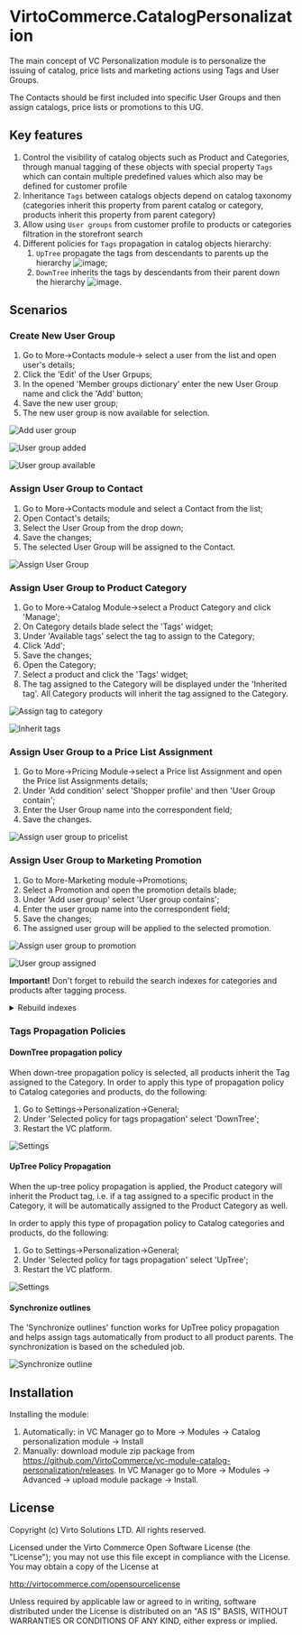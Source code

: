 # VirtoCommerce.CatalogPersonalization

The main concept of VC Personalization module is to personalize the issuing of catalog, price lists and marketing actions using Tags and User Groups.

The Contacts should be first included into  specific User Groups and then assign  catalogs, price lists or promotions to this UG.

## Key features

1. Control the visibility of catalog objects such as Product and Categories, through manual tagging of these objects with special property `Tags` which can contain multiple predefined values which also may be defined for customer profile
1. Inheritance `Tags` between catalogs objects depend on catalog taxonomy (categories inherit this property from parent catalog or category, products inherit this property from parent category)
1. Allow using `User groups` from customer profile to products or categories filtration in the storefront search
1. Different policies for `Tags` propagation in catalog objects hierarchy:
    1. `UpTree` propagate the tags from descendants to parents up the hierarchy
    ![image](https://user-images.githubusercontent.com/7566324/62931481-ba630c00-bdbe-11e9-9cdf-6d05e955721b.png);
    1. `DownTree` inherits the tags by descendants from their parent down the hierarchy
    ![image](https://user-images.githubusercontent.com/7566324/62931421-a3241e80-bdbe-11e9-8f02-fd22d0fbcc6f.png).

## Scenarios

### Create New User Group

1. Go to More->Contacts module-> select a user from the list and open user's details;
1. Click the 'Edit' of the User Grpups;
1. In the opened 'Member groups dictionary' enter the new User Group name and click the 'Add' button;
1. Save the new user group;
1. The new user group is now available for selection.

![Add user group](docs/media/screen-add-usergroup.png
)

![User group added](docs/media/screen-usergroup-added.png)

![User group available](docs/media/screen-usergroup-available.png)

### Assign User Group to Contact

1. Go to More->Contacts module and select a Contact from the list;
1. Open Contact's details;
1. Select the User Group from the drop down;
1. Save the changes;
1. The selected User Group will be assigned to the Contact.

![Assign User Group](docs/media/screen-assign-usergroup.png)

### Assign User Group to Product Category

1. Go to More->Catalog Module->select a Product Category and click 'Manage';
1. On Category details blade select the 'Tags' widget;
1. Under 'Available tags' select the tag to assign to the Category;
1. Click 'Add';
1. Save the changes;
1. Open the Category;
1. Select a product and click the 'Tags' widget;
1. The tag assigned to the Category will be displayed under the 'Inherited tag'. All Category products will inherit the tag assigned to the Category.

![Assign tag to category](docs/media/screen-assign-tags.png)

![Inherit tags](docs/media/screen-inherited-tags.png)

### Assign User Group to a Price List Assignment

1. Go to More->Pricing Module->select a Price list Assignment and open the Price list Assignments details;
1. Under 'Add condition' select 'Shopper profile' and then 'User Group contain';
1. Enter the User Group name into the correspondent field;
1. Save the changes.

![Assign user group to pricelist](docs/media/screen-assign-usergroup-to-pricelist.png)

### Assign User Group to Marketing Promotion

1. Go to More-Marketing module->Promotions;
1. Select a Promotion and open the promotion details blade;
1. Under 'Add user group' select 'User group contains';
1. Enter the user group name into the correspondent field;
1. Save the changes;
1. The assigned user group will be applied to the selected promotion.

![Assign user group to promotion](docs/media/screen-assign-usergroup-to-promotion.png)

![User group assigned](docs/media/screen-usergroup-assigned-to-promotion.png)

**Important!** Don't forget to rebuild the search indexes for categories and products after tagging process.

<details><summary>Rebuild indexes</summary><p>

![indexation](https://user-images.githubusercontent.com/7536694/31497248-d12a5efe-af5e-11e7-8938-b39d2b03ad1e.gif) </p></details>

### Tags Propagation Policies

#### DownTree propagation policy

When down-tree propagation policy is selected, all products inherit the Tag assigned to the Category.
In order to apply this type of propagation policy to Catalog categories and products, do the following:

1. Go to Settings->Personalization->General;
1. Under 'Selected policy for tags propagation' select 'DownTree';
1. Restart the VC platform.

![Settings](docs/media/screen-settings.png)

#### UpTree Policy Propagation

When the up-tree policy propagation is applied, the Product category will inherit the Product tag, i.e. if a tag assigned to a specific product in the Category, it will be automatically assigned to the Product Category as well.

In order to apply this type of propagation policy to Catalog categories and products, do the following:

1. Go to Settings->Personalization->General;
1. Under 'Selected policy for tags propagation' select 'UpTree';
1. Restart the VC platform.

![Settings](docs/media/screen-settings1.png)

#### Synchronize outlines

The 'Synchronize outlines' function works for UpTree policy propagation and helps assign tags automatically from product to all product parents. The synchronization is based on the scheduled job.

![Synchronize outline](docs/media/screen-synchronize-outlines.png)

## Installation

Installing the module:

1. Automatically: in VC Manager go to More -> Modules -> Catalog personalization module -> Install
1. Manually: download module zip package from https://github.com/VirtoCommerce/vc-module-catalog-personalization/releases. In VC Manager go to More -> Modules -> Advanced -> upload module package -> Install.

## License
Copyright (c) Virto Solutions LTD.  All rights reserved.

Licensed under the Virto Commerce Open Software License (the "License"); you may not use this file except in compliance with the License. You may obtain a copy of the License at

http://virtocommerce.com/opensourcelicense

Unless required by applicable law or agreed to in writing, software distributed under the License is distributed on an "AS IS" BASIS, WITHOUT WARRANTIES OR CONDITIONS OF ANY KIND, either express or implied.
